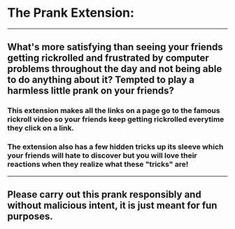 # The Prank Extension:  

<hr>

## What's more satisfying than seeing your friends getting rickrolled and frustrated by computer problems throughout the day and not being able to do anything about it? Tempted to play a harmless little prank on your friends?  

### This extension makes all the links on a page go to the famous rickroll video so your friends keep getting rickrolled everytime they click on a link.  
### The extension also has a few hidden tricks up its sleeve which your friends will hate to discover but you will love their reactions when they realize what these "tricks" are!  
<hr>

## Please carry out this prank responsibly and without malicious intent, it is just meant for fun purposes.
